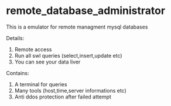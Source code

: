 # remote_database_administrator
This is a emulator for remote managment mysql databases

Details:

1) Remote access
2) Run all swl queries (select,insert,update etc)
3) You can see your data liver


Contains:

1) A terminal for queries
2) Many tools (host,time,server informations etc)
3) Anti ddos protection after failed attempt
